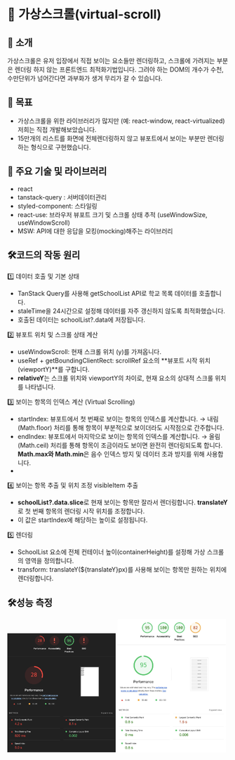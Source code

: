 # 🚀 가상스크롤(virtual-scroll)

## 📌 소개
가상스크롤은 유저 입장에서 직접 보이는 요소들만 렌더링하고, 스크롤에 가려지는 부분은 렌더링 하지 않는 프론트엔드 최적화기법입니다. 그려야 하는 DOM의 개수가 수천, 수만단위가 넘어간다면 과부화가 생겨 무리가 갈 수 있습니다.

## 🎯 목표
- 가상스크롤을 위한 라이브러리가 많지만 (예: react-window, react-virtualized) 저희는 직접 개발해보았습니다.
- 15만개의 리스트를 화면에 전체렌더링하지 않고 뷰포트에서 보이는 부분만 렌더링하는 형식으로 구현했습니다.

## 📂 주요 기술 및 라이브러리
- react
- tanstack-query : 서버데이터관리
- styled-component: 스타일링
- react-use: 브라우저 뷰포트 크기 및 스크롤 상태 추적 (useWindowSize, useWindowScroll)
- MSW: API에 대한 응답을 모킹(mocking)해주는 라이브러리

## 🛠️코드의 작동 원리
1️⃣ 데이터 호출 및 기본 상태
- TanStack Query를 사용해 getSchoolList API로 학교 목록 데이터를 호출합니다.
- staleTime을 24시간으로 설정해 데이터를 자주 갱신하지 않도록 최적화했습니다.
- 호출된 데이터는 schoolList?.data에 저장됩니다.
  
2️⃣ 뷰포트 위치 및 스크롤 상태 계산
- useWindowScroll: 현재 스크롤 위치 (y)를 가져옵니다.
- useRef + getBoundingClientRect: scrollRef 요소의 **뷰포트 시작 위치 (viewportY)**를 구합니다.
- **relativeY**는 스크롤 위치와 viewportY의 차이로, 현재 요소의 상대적 스크롤 위치를 나타냅니다.
  
3️⃣ 보이는 항목의 인덱스 계산 (Virtual Scrolling)
- startIndex: 뷰포트에서 첫 번째로 보이는 항목의 인덱스를 계산합니다.
→ 내림(Math.floor) 처리를 통해 항목이 부분적으로 보이더라도 시작점으로 간주합니다.
- endIndex: 뷰포트에서 마지막으로 보이는 항목의 인덱스를 계산합니다.
→ 올림(Math.ceil) 처리를 통해 항목이 조금이라도 보이면 완전히 렌더링되도록 합니다.
**Math.max와 Math.min**은 음수 인덱스 방지 및 데이터 초과 방지를 위해 사용합니다.
- 
4️⃣ 보이는 항목 추출 및 위치 조정
visibleItem 추출
- **schoolList?.data.slice**로 현재 보이는 항목만 잘라서 렌더링합니다.
**translateY**로 첫 번째 항목의 렌더링 시작 위치를 조정합니다.
- 이 값은 startIndex에 해당하는 높이로 설정됩니다.
  
5️⃣ 렌더링
- SchoolList 요소에 전체 컨테이너 높이(containerHeight)를 설정해 가상 스크롤의 영역을 정의합니다.
- transform: translateY(${translateY}px)를 사용해 보이는 항목만 원하는 위치에 렌더링합니다.

## 🛠️성능 측정
<div style="gap: 10px;">
        <img src="./src/assets/readme/개선전.jpg" alt="개선 전" style="width: 49%" />
        <img src="./src/assets/readme/개선후.jpg" alt="개선 후" style="width: 49%" />
</div>
